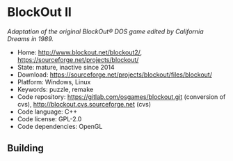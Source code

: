 # BlockOut II

_Adaptation of the original BlockOut® DOS game edited by California Dreams in 1989._

- Home: http://www.blockout.net/blockout2/, https://sourceforge.net/projects/blockout/
- State: mature, inactive since 2014 
- Download: https://sourceforge.net/projects/blockout/files/blockout/
- Platform: Windows, Linux
- Keywords: puzzle, remake
- Code repository: https://gitlab.com/osgames/blockout.git (conversion of cvs), http://blockout.cvs.sourceforge.net (cvs)
- Code language: C++
- Code license: GPL-2.0
- Code dependencies: OpenGL

## Building
